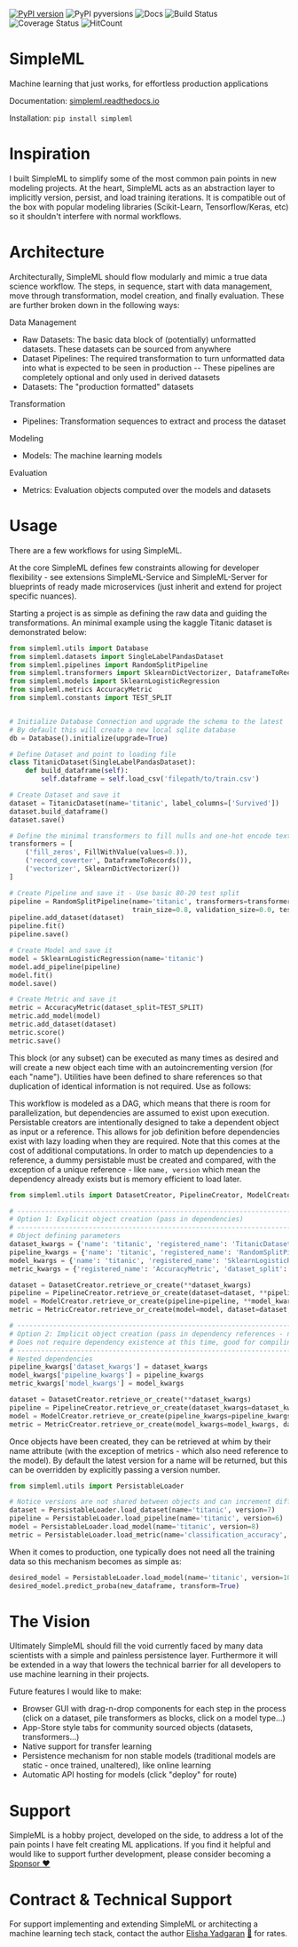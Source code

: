 [![PyPI version](https://badge.fury.io/py/simpleml.svg)](https://badge.fury.io/py/simpleml)
![PyPI pyversions](https://img.shields.io/pypi/pyversions/simpleml.svg)
![Docs](https://readthedocs.org/projects/simpleml/badge/?version=stable)
![Build Status](https://travis-ci.org/eyadgaran/SimpleML.svg?branch=master)
![Coverage Status](https://coveralls.io/repos/github/eyadgaran/SimpleML/badge.svg?branch=master)
![HitCount](http://hits.dwyl.io/eyadgaran/simpleml.svg)

# SimpleML
Machine learning that just works, for effortless production applications

Documentation: [simpleml.readthedocs.io](https://simpleml.readthedocs.io)

Installation:  `pip install simpleml`

# Inspiration
I built SimpleML to simplify some of the most common pain points in new modeling projects. At the heart, SimpleML acts as an abstraction layer to implicitly version, persist, and load training iterations. It is compatible out of the box with popular modeling libraries (Scikit-Learn, Tensorflow/Keras, etc) so it shouldn't interfere with normal workflows.

# Architecture
Architecturally, SimpleML should flow modularly and mimic a true data science workflow. The steps, in sequence, start with data management, move through transformation, model creation, and finally evaluation. These are further broken down in the following ways:

Data Management
- Raw Datasets: The basic data block of (potentially) unformatted datasets. These datasets can be sourced from anywhere
- Dataset Pipelines: The required transformation to turn unformatted data into what is expected to be seen in production -- These pipelines are completely optional and only used in derived datasets
- Datasets: The "production formatted" datasets

Transformation
- Pipelines: Transformation sequences to extract and process the dataset

Modeling
- Models: The machine learning models

Evaluation
- Metrics: Evaluation objects computed over the models and datasets


# Usage
There are a few workflows for using SimpleML.

At the core SimpleML defines few constraints allowing for developer flexibility - see extensions SimpleML-Service and SimpleML-Server for blueprints of ready made microservices (just inherit and extend for project specific nuances).

Starting a project is as simple as defining the raw data and guiding the transformations. An minimal example using the kaggle Titanic dataset is demonstrated below:

```python
from simpleml.utils import Database
from simpleml.datasets import SingleLabelPandasDataset
from simpleml.pipelines import RandomSplitPipeline
from simpleml.transformers import SklearnDictVectorizer, DataframeToRecords, FillWithValue
from simpleml.models import SklearnLogisticRegression
from simpleml.metrics AccuracyMetric
from simpleml.constants import TEST_SPLIT


# Initialize Database Connection and upgrade the schema to the latest
# By default this will create a new local sqlite database
db = Database().initialize(upgrade=True)

# Define Dataset and point to loading file
class TitanicDataset(SingleLabelPandasDataset):
    def build_dataframe(self):
        self.dataframe = self.load_csv('filepath/to/train.csv')

# Create Dataset and save it
dataset = TitanicDataset(name='titanic', label_columns=['Survived'])
dataset.build_dataframe()
dataset.save()

# Define the minimal transformers to fill nulls and one-hot encode text columns
transformers = [
    ('fill_zeros', FillWithValue(values=0.)),
    ('record_coverter', DataframeToRecords()),
    ('vectorizer', SklearnDictVectorizer())
]

# Create Pipeline and save it - Use basic 80-20 test split
pipeline = RandomSplitPipeline(name='titanic', transformers=transformers,
                               train_size=0.8, validation_size=0.0, test_size=0.2)
pipeline.add_dataset(dataset)
pipeline.fit()
pipeline.save()

# Create Model and save it
model = SklearnLogisticRegression(name='titanic')
model.add_pipeline(pipeline)
model.fit()
model.save()

# Create Metric and save it
metric = AccuracyMetric(dataset_split=TEST_SPLIT)
metric.add_model(model)
metric.add_dataset(dataset)
metric.score()
metric.save()
```

This block (or any subset) can be executed as many times as desired and will create a new object each time with an autoincrementing version (for each "name"). Utilities have been defined to share references so that duplication of identical information is not required. Use as follows:

This workflow is modeled as a DAG, which means that there is room for parallelization, but dependencies are assumed to exist upon execution. Persistable creators are intentionally designed to take a dependent object as input or a reference. This allows for job definition before dependencies exist with lazy loading when they are required. Note that this comes at the cost of additional computations. In order to match up dependencies to a reference, a dummy persistable must be created and compared, with the exception of a unique reference - like `name, version` which mean the dependency already exists but is memory efficient to load later.


```python
from simpleml.utils import DatasetCreator, PipelineCreator, ModelCreator, MetricCreator

# ---------------------------------------------------------------------------- #
# Option 1: Explicit object creation (pass in dependencies)
# ---------------------------------------------------------------------------- #
# Object defining parameters
dataset_kwargs = {'name': 'titanic', 'registered_name': 'TitanicDataset', 'label_columns': ['Survived']}
pipeline_kwargs = {'name': 'titanic', 'registered_name': 'RandomSplitPipeline', 'transformers': transformers, 'train_size': 0.8, 'validation_size': 0.0, 'test_size': 0.2}
model_kwargs = {'name': 'titanic', 'registered_name': 'SklearnLogisticRegression'}
metric_kwargs = {'registered_name': 'AccuracyMetric', 'dataset_split': TEST_SPLIT}

dataset = DatasetCreator.retrieve_or_create(**dataset_kwargs)
pipeline = PipelineCreator.retrieve_or_create(dataset=dataset, **pipeline_kwargs)
model = ModelCreator.retrieve_or_create(pipeline=pipeline, **model_kwargs)
metric = MetricCreator.retrieve_or_create(model=model, dataset=dataset, **metric_kwargs)     

# ---------------------------------------------------------------------------- #
# Option 2: Implicit object creation (pass in dependency references - nested)
# Does not require dependency existence at this time, good for compiling job definitions and executing on remote, distributed nodes
# ---------------------------------------------------------------------------- #
# Nested dependencies
pipeline_kwargs['dataset_kwargs'] = dataset_kwargs
model_kwargs['pipeline_kwargs'] = pipeline_kwargs
metric_kwargs['model_kwargs'] = model_kwargs

dataset = DatasetCreator.retrieve_or_create(**dataset_kwargs)
pipeline = PipelineCreator.retrieve_or_create(dataset_kwargs=dataset_kwargs, **pipeline_kwargs)
model = ModelCreator.retrieve_or_create(pipeline_kwargs=pipeline_kwargs, **model_kwargs)
metric = MetricCreator.retrieve_or_create(model_kwargs=model_kwargs, dataset_kwargs=dataset_kwargs, **metric_kwargs)     
```

Once objects have been created, they can be retrieved at whim by their name attribute (with the exception of metrics - which also need reference to the model). By default the latest version for a name will be returned, but this can be overridden by explicitly passing a version number.

```python
from simpleml.utils import PersistableLoader

# Notice versions are not shared between objects and can increment differently depending on iterations
dataset = PersistableLoader.load_dataset(name='titanic', version=7)
pipeline = PersistableLoader.load_pipeline(name='titanic', version=6)
model = PersistableLoader.load_model(name='titanic', version=8)
metric = PersistableLoader.load_metric(name='classification_accuracy', model_id=model.id)
```

When it comes to production, one typically does not need all the training data so this mechanism becomes as simple as:

```python
desired_model = PersistableLoader.load_model(name='titanic', version=10)
desired_model.predict_proba(new_dataframe, transform=True)
```


# The Vision
Ultimately SimpleML should fill the void currently faced by many data scientists with a simple and painless persistence layer. Furthermore it will be extended in a way that lowers the technical barrier for all developers to use machine learning in their projects.

Future features I would like to make:
- Browser GUI with drag-n-drop components for each step in the process (click on a dataset, pile transformers as blocks, click on a model type...)
- App-Store style tabs for community sourced objects (datasets, transformers...)
- Native support for transfer learning
- Persistence mechanism for non stable models (traditional models are static - once trained, unaltered), like online learning
- Automatic API hosting for models (click "deploy" for route)


# Support
SimpleML is a hobby project, developed on the side, to address a lot of the pain points I have felt creating ML applications. If you find it helpful and would like to support further development, please consider becoming a [Sponsor :heart:](https://github.com/sponsors/eyadgaran)


# Contract & Technical Support
For support implementing and extending SimpleML or architecting a machine learning tech stack, contact the author [Elisha Yadgaran](https://www.linkedin.com/in/elishayadgaran/) [:email:](mailto:ElishaY@alum.MIT.edu) for rates.
